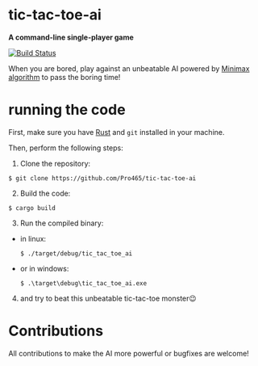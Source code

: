 # tic-tac-toe-ai 
__A command-line single-player game__

[![Build Status](https://travis-ci.com/Pro465/tic-tac-toe-ai.svg?branch=master)](https://travis-ci.com/Pro465/tic-tac-toe-ai)

When you are bored, play against an unbeatable AI powered by [Minimax algorithm](https://en.m.wikipedia.org/wiki/Minimax) to pass the boring time!

# running the code
First, make sure you have [Rust](https://www.rust-lang.org) and `git` installed in your machine.

Then, perform the following steps:
1. Clone the repository:
  ```
  $ git clone https://github.com/Pro465/tic-tac-toe-ai
  ```
2. Build the code:
  ```
  $ cargo build
  ```
3. Run the compiled binary:
  - in linux:
       ```
       $ ./target/debug/tic_tac_toe_ai
       ```
  - or in windows:
       ```
       $ .\target\debug\tic_tac_toe_ai.exe
       ```
4. and try to beat this unbeatable tic-tac-toe monster😉

# Contributions
All contributions to make the AI more powerful or bugfixes are welcome!
   
